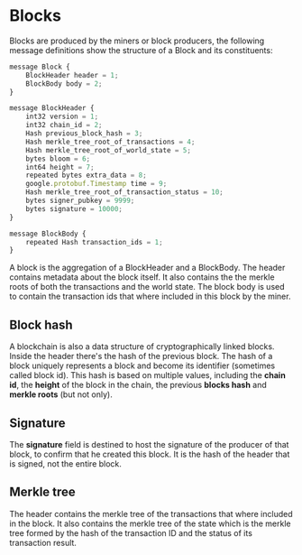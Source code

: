 # Blocks

Blocks are produced by the miners or block producers, the following message definitions show the structure of a Block and its constituents:

```javascript
message Block {
    BlockHeader header = 1;
    BlockBody body = 2;
}

message BlockHeader {
    int32 version = 1;
    int32 chain_id = 2;
    Hash previous_block_hash = 3;
    Hash merkle_tree_root_of_transactions = 4;
    Hash merkle_tree_root_of_world_state = 5;
    bytes bloom = 6;
    int64 height = 7;
    repeated bytes extra_data = 8;
    google.protobuf.Timestamp time = 9;
    Hash merkle_tree_root_of_transaction_status = 10;
    bytes signer_pubkey = 9999;
    bytes signature = 10000;
}

message BlockBody {
    repeated Hash transaction_ids = 1;
}
```

A block is the aggregation of a BlockHeader and a BlockBody. The header contains metadata about the block itself. It also contains the the merkle roots of both the transactions and the world state. The block body is used to contain the transaction ids that where included in this block by the miner.

## Block hash

A blockchain is also a data structure of cryptographically linked blocks. Inside the header there's the hash of the previous block. The hash of a block uniquely represents a block and become its identifier \(sometimes called block id\). This hash is based on multiple values, including the **chain id**, the **height** of the block in the chain, the previous **blocks hash** and **merkle roots** \(but not only\).

## Signature

The **signature** field is destined to host the signature of the producer of that block, to confirm that he created this block. It is the hash of the header that is signed, not the entire block.

## Merkle tree

The header contains the merkle tree of the transactions that where included in the block. It also contains the merkle tree of the state which is the merkle tree formed by the hash of the transaction ID and the status of its transaction result.

